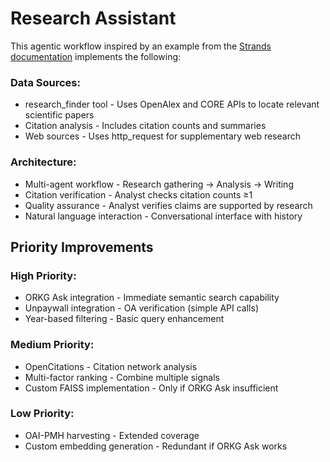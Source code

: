 # Research Assistant

This agentic workflow inspired by an example from the [Strands
documentation](https://github.com/strands-agents/docs/blob/main/docs/examples/python/agents_workflow.py)
implements the following:

### Data Sources:
* research_finder tool - Uses OpenAlex and CORE APIs to locate relevant
scientific papers
* Citation analysis - Includes citation counts and summaries
* Web sources - Uses http_request for supplementary web research

### Architecture:
* Multi-agent workflow - Research gathering → Analysis → Writing
* Citation verification - Analyst checks citation counts ≥1
* Quality assurance - Analyst verifies claims are supported by research
* Natural language interaction - Conversational interface with history


## Priority Improvements

### High Priority:
* ORKG Ask integration - Immediate semantic search capability
* Unpaywall integration - OA verification (simple API calls)
* Year-based filtering - Basic query enhancement

### Medium Priority:
* OpenCitations - Citation network analysis
* Multi-factor ranking - Combine multiple signals
* Custom FAISS implementation - Only if ORKG Ask insufficient

### Low Priority:
* OAI-PMH harvesting - Extended coverage
* Custom embedding generation - Redundant if ORKG Ask works
